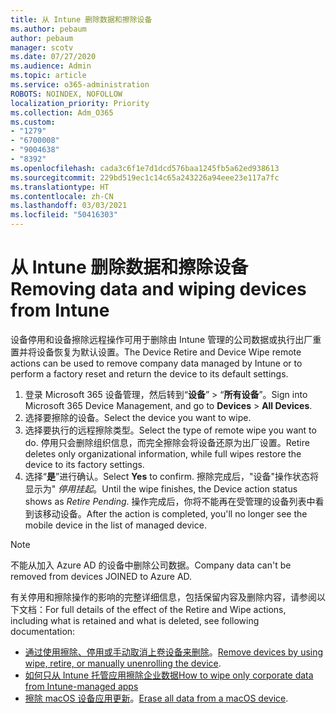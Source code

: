 ```yaml
---
title: 从 Intune 删除数据和擦除设备
ms.author: pebaum
author: pebaum
manager: scotv
ms.date: 07/27/2020
ms.audience: Admin
ms.topic: article
ms.service: o365-administration
ROBOTS: NOINDEX, NOFOLLOW
localization_priority: Priority
ms.collection: Adm_O365
ms.custom:
- "1279"
- "6700008"
- "9004638"
- "8392"
ms.openlocfilehash: cada3c6f1e7d1dcd576baa1245fb5a62ed938613
ms.sourcegitcommit: 229bd519ec1c14c65a243226a94eee23e117a7fc
ms.translationtype: HT
ms.contentlocale: zh-CN
ms.lasthandoff: 03/03/2021
ms.locfileid: "50416303"
---
```

# <a name="removing-data-and-wiping-devices-from-intune"></a><span data-ttu-id="34617-102">从 Intune 删除数据和擦除设备</span><span class="sxs-lookup"><span data-stu-id="34617-102">Removing data and wiping devices from Intune</span></span>

<span data-ttu-id="34617-103">设备停用和设备擦除远程操作可用于删除由 Intune 管理的公司数据或执行出厂重置并将设备恢复为默认设置。</span><span class="sxs-lookup"><span data-stu-id="34617-103">The Device Retire and Device Wipe remote actions can be used to remove company data managed by Intune or to perform a factory reset and return the device to its default settings.</span></span>

1. <span data-ttu-id="34617-104">登录 Microsoft 365 设备管理，然后转到“**设备**” > “**所有设备**”。</span><span class="sxs-lookup"><span data-stu-id="34617-104">Sign into Microsoft 365 Device Management, and go to **Devices** > **All Devices**.</span></span>
2. <span data-ttu-id="34617-105">选择要擦除的设备。</span><span class="sxs-lookup"><span data-stu-id="34617-105">Select the device you want to wipe.</span></span>
3. <span data-ttu-id="34617-106">选择要执行的远程擦除类型。</span><span class="sxs-lookup"><span data-stu-id="34617-106">Select the type of remote wipe you want to do.</span></span> <span data-ttu-id="34617-107">停用只会删除组织信息，而完全擦除会将设备还原为出厂设置。</span><span class="sxs-lookup"><span data-stu-id="34617-107">Retire deletes only organizational information, while full wipes restore the device to its factory settings.</span></span>
4. <span data-ttu-id="34617-108">选择“**是**”进行确认。</span><span class="sxs-lookup"><span data-stu-id="34617-108">Select **Yes** to confirm.</span></span> <span data-ttu-id="34617-109">擦除完成后，"设备"操作状态将显示为" *停用挂起*。</span><span class="sxs-lookup"><span data-stu-id="34617-109">Until the wipe finishes, the Device action status shows as *Retire Pending*.</span></span>
    <span data-ttu-id="34617-110">操作完成后，你将不能再在受管理的设备列表中看到该移动设备。</span><span class="sxs-lookup"><span data-stu-id="34617-110">After the action is completed, you'll no longer see the mobile device in the list of managed device.</span></span>

> [!NOTE]
> <span data-ttu-id="34617-111">不能从加入 Azure AD 的设备中删除公司数据。</span><span class="sxs-lookup"><span data-stu-id="34617-111">Company data can't be removed from devices JOINED to Azure AD.</span></span> 

<span data-ttu-id="34617-112">有关停用和擦除操作的影响的完整详细信息，包括保留内容及删除内容，请参阅以下文档：</span><span class="sxs-lookup"><span data-stu-id="34617-112">For full details of the effect of the Retire and Wipe actions, including what is retained and what is deleted, see following documentation:</span></span>

- <span data-ttu-id="34617-113">[通过使用擦除、停用或手动取消上卷设备来删除](https://docs.microsoft.com/mem/intune/remote-actions/devices-wipe)。</span><span class="sxs-lookup"><span data-stu-id="34617-113">[Remove devices by using wipe, retire, or manually unenrolling the device](https://docs.microsoft.com/mem/intune/remote-actions/devices-wipe).</span></span>
- [<span data-ttu-id="34617-114">如何只从 Intune 托管应用擦除企业数据</span><span class="sxs-lookup"><span data-stu-id="34617-114">How to wipe only corporate data from Intune-managed apps</span></span>](https://docs.microsoft.com/mem/intune/apps/apps-selective-wipe)
- <span data-ttu-id="34617-115">[擦除 macOS 设备应用更新](https://docs.microsoft.com/mem/intune/remote-actions/device-erase)。</span><span class="sxs-lookup"><span data-stu-id="34617-115">[Erase all data from a macOS device](https://docs.microsoft.com/mem/intune/remote-actions/device-erase).</span></span>